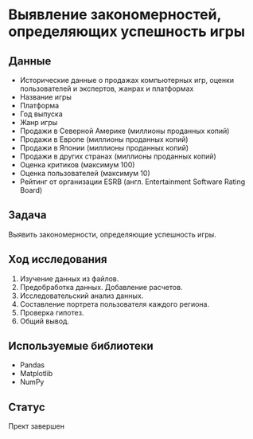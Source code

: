 # Выявление закономерностей, определяющих успешность игры
## Данные
- Исторические данные о продажах компьютерных игр, оценки пользователей и экспертов, жанрах и платформах
- Название игры
- Платформа
- Год выпуска
- Жанр игры
- Продажи в Северной Америке (миллионы проданных копий)
- Продажи в Европе (миллионы проданных копий)
- Продажи в Японии (миллионы проданных копий)
- Продажи в других странах (миллионы проданных копий)
- Оценка критиков (максимум 100)
- Оценка пользователей (максимум 10)
- Рейтинг от организации ESRB (англ. Entertainment Software Rating Board)

## Задача
Выявить закономерности, определяющие успешность игры.

## Ход исследования
 1. Изучение данных из файлов.
 2. Предобработка данных. Добавление расчетов.
 3. Исследовательский анализ данных.
 4. Составление портрета пользователя каждого региона.
 5. Проверка гипотез.
 6. Общий вывод.
 
 ## Используемые библиотеки
- Pandas
- Matplotlib
- NumPy

## Статус
Прект завершен
